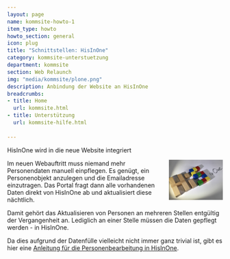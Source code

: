 ```yaml
---
layout: page
name: kommsite-howto-1
item_type: howto
howto_section: general
icon: plug
title: "Schnittstellen: HisInOne"
category: kommsite-unterstuetzung
department: kommsite
section: Web Relaunch
img: "media/kommsite/plone.png"
description: Anbindung der Website an HisInOne
breadcrumbs:
- title: Home
  url: kommsite.html
- title: Unterstützung
  url: kommsite-hilfe.html

---
```

HisInOne wird in die neue Website integriert

<img src="media/kommsite/hisinone.jpg" style="float:right; margin-left: 1em; margin-bottom:1em; width: 25%">
Im neuen Webauftritt muss niemand mehr Personendaten manuell einpflegen. Es genügt, ein Personenobjekt anzulegen und die Emailadresse einzutragen. Das Portal fragt dann alle vorhandenen Daten direkt von HisInOne ab und aktualisiert diese nächtlich.

Damit gehört das Aktualisieren von Personen an mehreren Stellen entgültig der Vergangenheit an. Lediglich an einer Stelle müssen die Daten gepflegt werden - in HisInOne.

Da dies aufgrund der Datenfülle vielleicht nicht immer ganz trivial ist, gibt es hier eine <a href="https://wiki.unibw.de/display/HIS/Personenbearbeitung"> Anleitung für die Personenbearbeitung in HisInOne</a>. 
